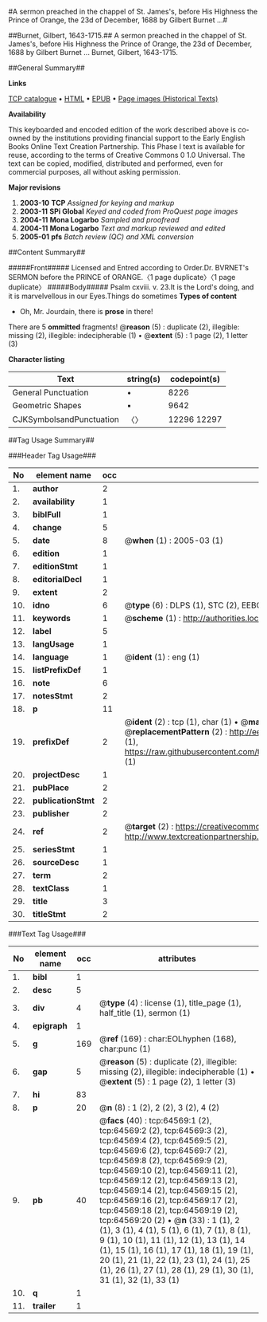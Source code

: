 #A sermon preached in the chappel of St. James's, before His Highness the Prince of Orange, the 23d of December, 1688 by Gilbert Burnet ...#

##Burnet, Gilbert, 1643-1715.##
A sermon preached in the chappel of St. James's, before His Highness the Prince of Orange, the 23d of December, 1688 by Gilbert Burnet ...
Burnet, Gilbert, 1643-1715.

##General Summary##

**Links**

[TCP catalogue](http://www.ota.ox.ac.uk/tcp/)  • 
[HTML](http://tei.it.ox.ac.uk/tcp/Texts-HTML/free/A30/A30425.html)  • 
[EPUB](http://tei.it.ox.ac.uk/tcp/Texts-EPUB/free/A30/A30425.epub) • 
[Page images (Historical Texts)](https://data.historicaltexts.jisc.ac.uk/view?pubId=eebo-12622739e&pageId=eebo-12622739e-64569-1)

**Availability**

This keyboarded and encoded edition of the
	       work described above is co-owned by the institutions
	       providing financial support to the Early English Books
	       Online Text Creation Partnership. This Phase I text is
	       available for reuse, according to the terms of Creative
	       Commons 0 1.0 Universal. The text can be copied,
	       modified, distributed and performed, even for
	       commercial purposes, all without asking permission.

**Major revisions**

1. __2003-10__ __TCP__ *Assigned for keying and markup*
1. __2003-11__ __SPi Global__ *Keyed and coded from ProQuest page images*
1. __2004-11__ __Mona Logarbo__ *Sampled and proofread*
1. __2004-11__ __Mona Logarbo__ *Text and markup reviewed and edited*
1. __2005-01__ __pfs__ *Batch review (QC) and XML conversion*

##Content Summary##

#####Front#####
Licensed and Entred according to Order.Dr. BVRNET's SERMON before the PRINCE of ORANGE.〈1 page duplicate〉〈1 page duplicate〉
#####Body#####
Psalm cxviii. v. 23.It is the Lord's doing, and it is marvelvellous in our Eyes.Things do sometimes 
**Types of content**

  * Oh, Mr. Jourdain, there is **prose** in there!

There are 5 **ommitted** fragments! 
 @__reason__ (5) : duplicate (2), illegible: missing (2), illegible: indecipherable (1)  •  @__extent__ (5) : 1 page (2), 1 letter (3)

**Character listing**


|Text|string(s)|codepoint(s)|
|---|---|---|
|General Punctuation|•|8226|
|Geometric Shapes|▪|9642|
|CJKSymbolsandPunctuation|〈〉|12296 12297|

##Tag Usage Summary##

###Header Tag Usage###

|No|element name|occ|attributes|
|---|---|---|---|
|1.|__author__|2||
|2.|__availability__|1||
|3.|__biblFull__|1||
|4.|__change__|5||
|5.|__date__|8| @__when__ (1) : 2005-03 (1)|
|6.|__edition__|1||
|7.|__editionStmt__|1||
|8.|__editorialDecl__|1||
|9.|__extent__|2||
|10.|__idno__|6| @__type__ (6) : DLPS (1), STC (2), EEBO-CITATION (1), OCLC (1), VID (1)|
|11.|__keywords__|1| @__scheme__ (1) : http://authorities.loc.gov/ (1)|
|12.|__label__|5||
|13.|__langUsage__|1||
|14.|__language__|1| @__ident__ (1) : eng (1)|
|15.|__listPrefixDef__|1||
|16.|__note__|6||
|17.|__notesStmt__|2||
|18.|__p__|11||
|19.|__prefixDef__|2| @__ident__ (2) : tcp (1), char (1)  •  @__matchPattern__ (2) : ([0-9\-]+):([0-9IVX]+) (1), (.+) (1)  •  @__replacementPattern__ (2) : http://eebo.chadwyck.com/downloadtiff?vid=$1&page=$2 (1), https://raw.githubusercontent.com/textcreationpartnership/Texts/master/tcpchars.xml#$1 (1)|
|20.|__projectDesc__|1||
|21.|__pubPlace__|2||
|22.|__publicationStmt__|2||
|23.|__publisher__|2||
|24.|__ref__|2| @__target__ (2) : https://creativecommons.org/publicdomain/zero/1.0/ (1), http://www.textcreationpartnership.org/docs/. (1)|
|25.|__seriesStmt__|1||
|26.|__sourceDesc__|1||
|27.|__term__|2||
|28.|__textClass__|1||
|29.|__title__|3||
|30.|__titleStmt__|2||


###Text Tag Usage###

|No|element name|occ|attributes|
|---|---|---|---|
|1.|__bibl__|1||
|2.|__desc__|5||
|3.|__div__|4| @__type__ (4) : license (1), title_page (1), half_title (1), sermon (1)|
|4.|__epigraph__|1||
|5.|__g__|169| @__ref__ (169) : char:EOLhyphen (168), char:punc (1)|
|6.|__gap__|5| @__reason__ (5) : duplicate (2), illegible: missing (2), illegible: indecipherable (1)  •  @__extent__ (5) : 1 page (2), 1 letter (3)|
|7.|__hi__|83||
|8.|__p__|20| @__n__ (8) : 1 (2), 2 (2), 3 (2), 4 (2)|
|9.|__pb__|40| @__facs__ (40) : tcp:64569:1 (2), tcp:64569:2 (2), tcp:64569:3 (2), tcp:64569:4 (2), tcp:64569:5 (2), tcp:64569:6 (2), tcp:64569:7 (2), tcp:64569:8 (2), tcp:64569:9 (2), tcp:64569:10 (2), tcp:64569:11 (2), tcp:64569:12 (2), tcp:64569:13 (2), tcp:64569:14 (2), tcp:64569:15 (2), tcp:64569:16 (2), tcp:64569:17 (2), tcp:64569:18 (2), tcp:64569:19 (2), tcp:64569:20 (2)  •  @__n__ (33) : 1 (1), 2 (1), 3 (1), 4 (1), 5 (1), 6 (1), 7 (1), 8 (1), 9 (1), 10 (1), 11 (1), 12 (1), 13 (1), 14 (1), 15 (1), 16 (1), 17 (1), 18 (1), 19 (1), 20 (1), 21 (1), 22 (1), 23 (1), 24 (1), 25 (1), 26 (1), 27 (1), 28 (1), 29 (1), 30 (1), 31 (1), 32 (1), 33 (1)|
|10.|__q__|1||
|11.|__trailer__|1||
